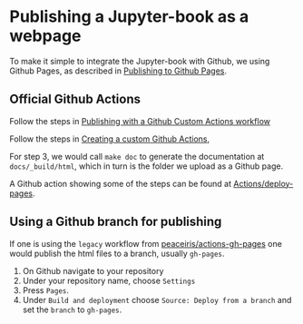 # Publishing a Jupyter-book as a webpage

To make it simple to integrate the Jupyter-book with Github, we using Github Pages, as described in [Publishing to Github Pages](https://scientificcomputing.github.io/gh-workflows.html#publishing-to-pages).

## Official Github Actions
Follow the steps in [Publishing with a Github Custom Actions workflow](https://docs.github.com/en/pages/getting-started-with-github-pages/configuring-a-publishing-source-for-your-github-pages-site#publishing-with-a-custom-github-actions-workflow)

Follow the steps in [Creating a custom Github Actions](https://docs.github.com/en/pages/getting-started-with-github-pages/configuring-a-publishing-source-for-your-github-pages-site#creating-a-custom-github-actions-workflow-to-publish-your-site),

For step 3, we would call `make doc` to generate the documentation at `docs/_build/html`, which in turn is the folder we upload as a Github page.

A Github action showing some of the steps can be found at [Actions/deploy-pages](https://github.com/actions/deploy-pages#usage).


## Using a Github branch for publishing
If one is using the `legacy` workflow from [peaceiris/actions-gh-pages](https://github.com/peaceiris/actions-gh-pages#github-pages-action) one would publish the html files to a branch, usually `gh-pages`.

1. On Github navigate to your repository
2. Under your repository name, choose `Settings`
3. Press `Pages`.
4. Under `Build and deployment` choose `Source: Deploy from a branch` and set the `branch` to `gh-pages`.
